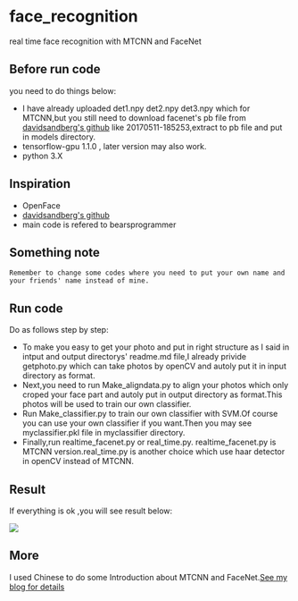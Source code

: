# face_recognition
real time face recognition with MTCNN and FaceNet

## Before run code

you need to do things below:

*  I have already uploaded det1.npy det2.npy det3.npy which for MTCNN,but you still need to download facenet's pb file from [davidsandberg's
github](https://github.com/davidsandberg/facenet) like 20170511-185253,extract to pb file and put in models directory.
* tensorflow-gpu 1.1.0 , later version may also work.
* python 3.X


## Inspiration

* OpenFace
* [davidsandberg's github](https://github.com/davidsandberg/facenet)
* main code is refered to bearsprogrammer

## Something note

`Remember to change some codes where you need to put your own name and your friends' name instead of mine.`

## Run code

Do as follows step by step:

* To make you easy to get your photo and put in right structure as I said in intput and output directorys' readme.md file,I 
already privide getphoto.py which can take photos by openCV and autoly put it in input directory as format.
* Next,you need to run Make_aligndata.py to align your photos which only croped your face part and autoly put in output directory as format.This photos will be used to train our own classifier.
* Run Make_classifier.py to train our own classifier with SVM.Of course you can use your own classifier if you want.Then you may 
see myclassifier.pkl file in myclassifier directory.
* Finally,run realtime_facenet.py or real_time.py. 
realtime_facenet.py is MTCNN version.real_time.py is another choice which use haar detector in openCV instead of MTCNN.

## Result

If everything is ok ,you will see result below:

![](https://github.com/cryer/face_recognition/raw/master/image/1.png)

## More

I used Chinese to do some Introduction about MTCNN and FaceNet.[See my blog for details](https://cryer.github.io/2018/01/facerecognition/)
